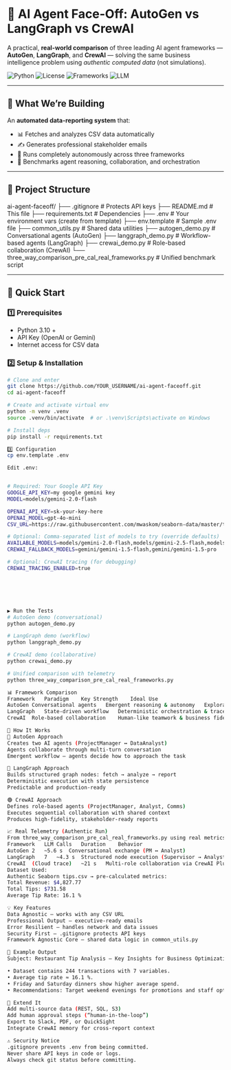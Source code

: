 # 🤖 AI Agent Face-Off: AutoGen vs LangGraph vs CrewAI

A practical, **real-world comparison** of three leading AI agent frameworks — **AutoGen**, **LangGraph**, and **CrewAI** — solving the same business intelligence problem using *authentic computed data* (not simulations).

![Python](https://img.shields.io/badge/Python-3.10%2B-blue)
![License](https://img.shields.io/badge/License-MIT-green)
![Frameworks](https://img.shields.io/badge/Frameworks-AutoGen%20|%20LangGraph%20|%20CrewAI-orange)
![LLM](https://img.shields.io/badge/LLM-Gemini%202.0%20Flash%20%7C%20OpenAI-purple)

---

## 🎯 What We’re Building

An **automated data-reporting system** that:

- 📊 Fetches and analyzes CSV data automatically  
- ✍️ Generates professional stakeholder emails  
- 🤖 Runs completely autonomously across three frameworks  
- 🔄 Benchmarks agent reasoning, collaboration, and orchestration  

---

## 📁 Project Structure
ai-agent-faceoff/
├── .gitignore # Protects API keys
├── README.md # This file
├── requirements.txt # Dependencies
├── .env # Your environment vars (create from template)
├── env.template # Sample .env file
├── common_utils.py # Shared data utilities
├── autogen_demo.py # Conversational agents (AutoGen)
├── langgraph_demo.py # Workflow-based agents (LangGraph)
├── crewai_demo.py # Role-based collaboration (CrewAI)
└── three_way_comparison_pre_cal_real_frameworks.py # Unified benchmark script

---

## 🚀 Quick Start

### 1️⃣ Prerequisites
- Python 3.10 +
- API Key (OpenAI or Gemini)
- Internet access for CSV data

### 2️⃣ Setup & Installation
```bash
# Clone and enter
git clone https://github.com/YOUR_USERNAME/ai-agent-faceoff.git
cd ai-agent-faceoff

# Create and activate virtual env
python -m venv .venv
source .venv/bin/activate  # or .\venv\Scripts\activate on Windows

# Install deps
pip install -r requirements.txt

3️⃣ Configuration
cp env.template .env

Edit .env:


# Required: Your Google API Key
GOOGLE_API_KEY=my google gemini key
MODEL=models/gemini-2.0-flash

OPENAI_API_KEY=sk-your-key-here
OPENAI_MODEL=gpt-4o-mini
CSV_URL=https://raw.githubusercontent.com/mwaskom/seaborn-data/master/tips.csv

# Optional: Comma-separated list of models to try (override defaults)
AVAILABLE_MODELS=models/gemini-2.0-flash,models/gemini-2.5-flash,models/gemini-pro-latest
CREWAI_FALLBACK_MODELS=gemini/gemini-1.5-flash,gemini/gemini-1.5-pro

# Optional: CrewAI tracing (for debugging)
CREWAI_TRACING_ENABLED=true






▶️ Run the Tests
# AutoGen demo (conversational)
python autogen_demo.py

# LangGraph demo (workflow)
python langgraph_demo.py

# CrewAI demo (collaborative)
python crewai_demo.py

# Unified comparison with telemetry
python three_way_comparison_pre_cal_real_frameworks.py

📊 Framework Comparison
Framework	Paradigm	Key Strength	Ideal Use
AutoGen	Conversational agents	Emergent reasoning & autonomy	Exploratory analytics, research
LangGraph	State-driven workflow	Deterministic orchestration & traceability	Data pipelines, ETL processes
CrewAI	Role-based collaboration	Human-like teamwork & business fidelity	Business reporting, multi-role automation

🧠 How It Works
🔹 AutoGen Approach
Creates two AI agents (ProjectManager ↔ DataAnalyst)
Agents collaborate through multi-turn conversation
Emergent workflow – agents decide how to approach the task

🔸 LangGraph Approach
Builds structured graph nodes: fetch → analyze → report
Deterministic execution with state persistence
Predictable and production-ready

🟢 CrewAI Approach
Defines role-based agents (ProjectManager, Analyst, Comms)
Executes sequential collaboration with shared context
Produces high-fidelity, stakeholder-ready reports

📈 Real Telemetry (Authentic Run)
From three_way_comparison_pre_cal_real_frameworks.py using real metrics from tips.csv:
Framework	LLM Calls	Duration	Behavior
AutoGen	2	~5.6 s	Conversational exchange (PM ↔ Analyst)
LangGraph	7	~4.3 s	Structured node execution (Supervisor → Analyst → Reviewer)
CrewAI	(Cloud trace)	~21 s	Multi-role collaboration via CrewAI Plus trace URL
Dataset Used:
Authentic Seaborn tips.csv → pre-calculated metrics:
Total Revenue: $4,827.77
Total Tips: $731.58
Average Tip Rate: 16.1 %

💡 Key Features
Data Agnostic – works with any CSV URL
Professional Output – executive-ready emails
Error Resilient – handles network and data issues
Security First – .gitignore protects API keys
Framework Agnostic Core – shared data logic in common_utils.py

🧾 Example Output
Subject: Restaurant Tip Analysis – Key Insights for Business Optimization

• Dataset contains 244 transactions with 7 variables.  
• Average tip rate ≈ 16.1 %.  
• Friday and Saturday dinners show higher average spend.  
• Recommendations: Target weekend evenings for promotions and staff optimization.

🧰 Extend It
Add multi-source data (REST, SQL, S3)
Add human approval steps (“human-in-the-loop”)
Export to Slack, PDF, or QuickSight
Integrate CrewAI memory for cross-report context

⚠️ Security Notice
.gitignore prevents .env from being committed.
Never share API keys in code or logs.
Always check git status before committing.
